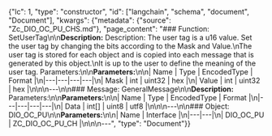 {"lc": 1, "type": "constructor", "id": ["langchain", "schema", "document", "Document"], "kwargs": {"metadata": {"source": "Zc_DIO_OC_PU_CHS.md"}, "page_content": "### Function: SetUserTag\n\n**Description:** Description: The user tag is a u16 value. Set the user tag by changing the bits according to the Mask and Value.\nThe user tag is stored for each object and is copied into each message that is generated by this object.\nIt is up to the user to define the meaning of the user tag. Parameters:\n\n**Parameters:**\n\n| Name | Type | EncodedType | Format |\n|---|---|---|---|\n| Mask | int | uint32 | hex |\n| Value | int | uint32 | hex |\n\n\n---\n\n### Message: GeneralMessage\n\n**Description:** Parameters:\n\n**Parameters:**\n\n| Name | Type | EncodedType | Format |\n|---|---|---|---|\n| Data | int[] | uint8 | utf8 |\n\n\n---\n\n### Object: DIO_OC_PU\n\n**Parameters:**\n\n| Name | Interface |\n|---|---|\n| DIO_OC_PU | ZC_DIO_OC_PU_CH |\n\n\n---", "type": "Document"}}